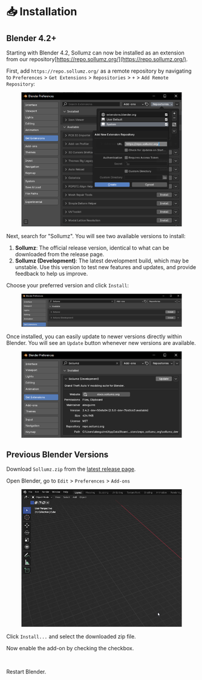 # 📥 Installation

## Blender 4.2+

Starting with Blender 4.2, Sollumz can now be installed as an extension from our repository[https://repo.sollumz.org/](https://repo.sollumz.org/).

First, add `https://repo.sollumz.org/` as a remote repository by navigating to `Preferences` > `Get Extensions` > `Repositories` > `+` > `Add Remote Repository`:

<figure><img src="../.gitbook/assets/sollumz_extension_repo_add.png" alt=""><figcaption></figcaption></figure>

Next, search for "Sollumz". You will see two available versions to install:

1. **Sollumz**: The official release version, identical to what can be downloaded from the release page.
2. **Sollumz (Development)**: The latest development build, which may be unstable. Use this version to test new features and updates, and provide feedback to help us improve.

Choose your preferred version and click `Install`:

<figure><img src="../.gitbook/assets/sollumz_extension_install.png" alt=""><figcaption></figcaption></figure>

Once installed, you can easily update to newer versions directly within Blender. You will see an `Update` button whenever new versions are available.

<figure><img src="../.gitbook/assets/sollumz_extension_update.png" alt=""><figcaption></figcaption></figure>

## Previous Blender Versions

Download `Sollumz.zip` from the [latest release page](https://github.com/Sollumz/Sollumz/releases/latest).

Open Blender, go to `Edit` > `Preferences` > `Add-ons`

<figure><img src="../.gitbook/assets/blender_tKUQ3Kn6Ti.gif" alt="" width="563"><figcaption></figcaption></figure>

Click `Install...` and select the downloaded zip file.

Now enable the add-on by checking the checkbox.

<figure><img src="https://i.imgur.com/YnVdn4k.gif" alt="" width="563"><figcaption></figcaption></figure>

Restart Blender.
